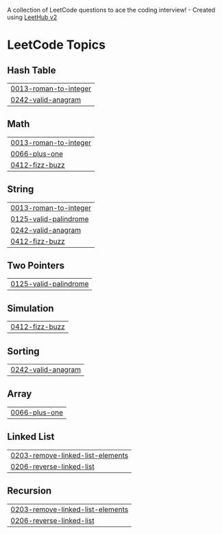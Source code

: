 A collection of LeetCode questions to ace the coding interview! - Created using [LeetHub v2](https://github.com/arunbhardwaj/LeetHub-2.0)
<!---LeetCode Topics Start-->
# LeetCode Topics
## Hash Table
|  |
| ------- |
| [0013-roman-to-integer](https://github.com/shashisingh17402/Leetcode/tree/master/0013-roman-to-integer) |
| [0242-valid-anagram](https://github.com/shashisingh17402/Leetcode/tree/master/0242-valid-anagram) |
## Math
|  |
| ------- |
| [0013-roman-to-integer](https://github.com/shashisingh17402/Leetcode/tree/master/0013-roman-to-integer) |
| [0066-plus-one](https://github.com/shashisingh17402/Leetcode/tree/master/0066-plus-one) |
| [0412-fizz-buzz](https://github.com/shashisingh17402/Leetcode/tree/master/0412-fizz-buzz) |
## String
|  |
| ------- |
| [0013-roman-to-integer](https://github.com/shashisingh17402/Leetcode/tree/master/0013-roman-to-integer) |
| [0125-valid-palindrome](https://github.com/shashisingh17402/Leetcode/tree/master/0125-valid-palindrome) |
| [0242-valid-anagram](https://github.com/shashisingh17402/Leetcode/tree/master/0242-valid-anagram) |
| [0412-fizz-buzz](https://github.com/shashisingh17402/Leetcode/tree/master/0412-fizz-buzz) |
## Two Pointers
|  |
| ------- |
| [0125-valid-palindrome](https://github.com/shashisingh17402/Leetcode/tree/master/0125-valid-palindrome) |
## Simulation
|  |
| ------- |
| [0412-fizz-buzz](https://github.com/shashisingh17402/Leetcode/tree/master/0412-fizz-buzz) |
## Sorting
|  |
| ------- |
| [0242-valid-anagram](https://github.com/shashisingh17402/Leetcode/tree/master/0242-valid-anagram) |
## Array
|  |
| ------- |
| [0066-plus-one](https://github.com/shashisingh17402/Leetcode/tree/master/0066-plus-one) |
## Linked List
|  |
| ------- |
| [0203-remove-linked-list-elements](https://github.com/shashisingh17402/Leetcode/tree/master/0203-remove-linked-list-elements) |
| [0206-reverse-linked-list](https://github.com/shashisingh17402/Leetcode/tree/master/0206-reverse-linked-list) |
## Recursion
|  |
| ------- |
| [0203-remove-linked-list-elements](https://github.com/shashisingh17402/Leetcode/tree/master/0203-remove-linked-list-elements) |
| [0206-reverse-linked-list](https://github.com/shashisingh17402/Leetcode/tree/master/0206-reverse-linked-list) |
<!---LeetCode Topics End-->